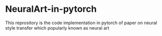 # NeuralArt-in-pytorch

This reprository is the code implementation in pytorch of paper on neural style transfer which popularly known as neural art

